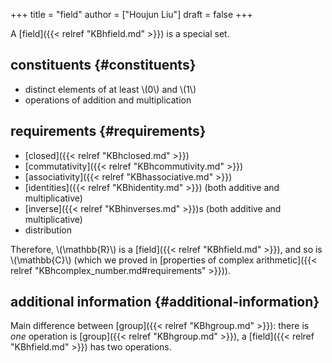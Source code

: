 +++
title = "field"
author = ["Houjun Liu"]
draft = false
+++

A [field]({{< relref "KBhfield.md" >}}) is a special set.


## constituents {#constituents}

-   distinct elements of at least \\(0\\) and \\(1\\)
-   operations of addition and multiplication


## requirements {#requirements}

-   [closed]({{< relref "KBhclosed.md" >}})
-   [commutativity]({{< relref "KBhcommutivity.md" >}})
-   [associativity]({{< relref "KBhassociative.md" >}})
-   [identities]({{< relref "KBhidentity.md" >}}) (both additive and multiplicative)
-   [inverse]({{< relref "KBhinverses.md" >}})s (both additive and multiplicative)
-   distribution

Therefore, \\(\mathbb{R}\\) is a [field]({{< relref "KBhfield.md" >}}), and so is \\(\mathbb{C}\\) (which we proved in [properties of complex arithmetic]({{< relref "KBhcomplex_number.md#requirements" >}})).


## additional information {#additional-information}

Main difference between [group]({{< relref "KBhgroup.md" >}}): there is _one_ operation is [group]({{< relref "KBhgroup.md" >}}), a [field]({{< relref "KBhfield.md" >}}) has two operations.